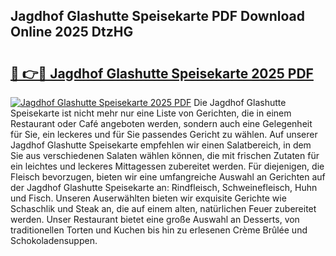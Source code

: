 ## Jagdhof Glashutte Speisekarte PDF Download Online 2025 DtzHG

# <h2><a href="http://gc9g8q.nevu.top/?p=Jagdhof+Glashutte+Speisekarte">🔗 👉🔴 Jagdhof Glashutte Speisekarte 2025 PDF</a></h2>

[![Jagdhof Glashutte Speisekarte 2025 PDF](https://i.imgur.com/dBaPXMq.png)](http://gc9g8q.nevu.top/?p=Jagdhof+Glashutte+Speisekarte)
Die Jagdhof Glashutte Speisekarte ist nicht mehr nur eine Liste von Gerichten, die in einem Restaurant oder Café angeboten werden, sondern auch eine Gelegenheit für Sie, ein leckeres und für Sie passendes Gericht zu wählen. Auf unserer Jagdhof Glashutte Speisekarte empfehlen wir einen Salatbereich, in dem Sie aus verschiedenen Salaten wählen können, die mit frischen Zutaten für ein leichtes und leckeres Mittagessen zubereitet werden. Für diejenigen, die Fleisch bevorzugen, bieten wir eine umfangreiche Auswahl an Gerichten auf der Jagdhof Glashutte Speisekarte an: Rindfleisch, Schweinefleisch, Huhn und Fisch. Unseren Auserwählten bieten wir exquisite Gerichte wie Schaschlik und Steak an, die auf einem alten, natürlichen Feuer zubereitet werden. Unser Restaurant bietet eine große Auswahl an Desserts, von traditionellen Torten und Kuchen bis hin zu erlesenen Crème Brûlée und Schokoladensuppen.
